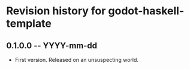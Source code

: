 # Revision history for godot-haskell-template

## 0.1.0.0 -- YYYY-mm-dd

* First version. Released on an unsuspecting world.
